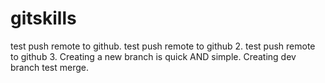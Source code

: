 # gitskills
test push remote to github.
test push remote to github 2.
test push remote to github 3.
Creating a new branch is quick AND simple.
Creating dev branch test merge.
